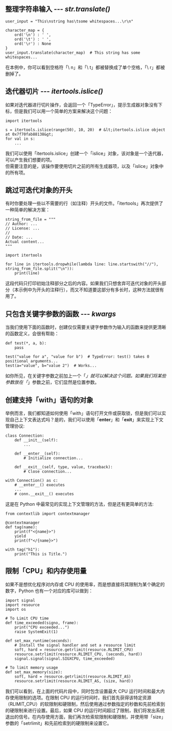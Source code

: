 ## 整理字符串输入 --- ***str.translate()***
```
user_input = "This\nstring has\tsome whitespaces...\r\n"

character_map = {
    ord('\n') : ' ',
    ord('\t') : ' ',
    ord('\r') : None
}
user_input.translate(character_map)  # This string has some whitespaces... 
```
在本例中，你可以看到空格符「\ n」和「\ t」都被替换成了单个空格，「\ r」都被删掉了。

## 迭代器切片 --- ***itertools.islice()***
如果对迭代器进行切片操作，会返回一个「TypeError」，提示生成器对象没有下标，但是我们可以用一个简单的方案来解决这个问题：
```
import itertools

s = itertools.islice(range(50), 10, 20)  # &lt;itertools.islice object at 0x7f70fab88138&gt;
for val in s:
    ...
```
我们可以使用「itertools.islice」创建一个「islice」对象，该对象是一个迭代器，可以产生我们想要的项。   
但需要注意的是，该操作要使用切片之前的所有生成器项，以及「islice」对象中的所有项。

## 跳过可迭代对象的开头
有时你要处理一些以不需要的行（如注释）开头的文件。「itertools」再次提供了一种简单的解决方案：
```
string_from_file = """
// Author: ...
// License: ...
//
// Date: ...
Actual content...
"""

import itertools

for line in itertools.dropwhile(lambda line: line.startswith("//"), string_from_file.split("\n")):
    print(line)
```
这段代码只打印初始注释部分之后的内容。如果我们只想舍弃可迭代对象的开头部分（本示例中为开头的注释行），而又不知道要这部分有多长时，这种方法就很有用了。

## 只包含关键字参数的函数 --- ***kwargs***
当我们使用下面的函数时，创建仅仅需要关键字参数作为输入的函数来提供更清晰的函数定义，会很有帮助：
```
def test(*, a, b):
    pass

test("value for a", "value for b")  # TypeError: test() takes 0 positional arguments...
test(a="value", b="value 2")  # Works...
```
如你所见，在关键字参数之前加上一个「*」就可以解决这个问题。如果我们将某些参数放在「*」参数之前，它们显然是位置参数。

## 创建支持「with」语句的对象
举例而言，我们都知道如何使用「with」语句打开文件或获取锁，但是我们可以实现自己上下文表达式吗？是的，我们可以使用「__enter__」和「__exit__」来实现上下文管理协议:
```
class Connection:
    def __init__(self):
        ...

    def __enter__(self):
        # Initialize connection...

    def __exit__(self, type, value, traceback):
        # Close connection...

with Connection() as c:
    # __enter__() executes
    ...
    # conn.__exit__() executes
```
这是在 Python 中最常见的实现上下文管理的方法，但是还有更简单的方法:
```
from contextlib import contextmanager

@contextmanager
def tag(name):
    print(f"<{name}>")
    yield
    print(f"</{name}>")

with tag("h1"):
    print("This is Title.")
```

## 限制「CPU」和内存使用量
如果不是想优化程序对内存或 CPU 的使用率，而是想直接将其限制为某个确定的数字，Python 也有一个对应的库可以做到：
```
import signal
import resource
import os

# To Limit CPU time
def time_exceeded(signo, frame):
    print("CPU exceeded...")
    raise SystemExit(1)

def set_max_runtime(seconds):
    # Install the signal handler and set a resource limit
    soft, hard = resource.getrlimit(resource.RLIMIT_CPU)
    resource.setrlimit(resource.RLIMIT_CPU, (seconds, hard))
    signal.signal(signal.SIGXCPU, time_exceeded)

# To limit memory usage
def set_max_memory(size):
    soft, hard = resource.getrlimit(resource.RLIMIT_AS)
    resource.setrlimit(resource.RLIMIT_AS, (size, hard))
```
我们可以看到，在上面的代码片段中，同时包含设置最大 CPU 运行时间和最大内存使用限制的选项。在限制 CPU 的运行时间时，我们首先获得该特定资源（RLIMIT_CPU）的软限制和硬限制，然后使用通过参数指定的秒数和先前检索到的硬限制来进行设置。最后，如果 CPU 的运行时间超过了限制，我们将发出系统退出的信号。在内存使用方面，我们再次检索软限制和硬限制，并使用带「size」参数的「setrlimit」和先前检索到的硬限制来设置它。

